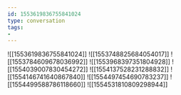 ```yaml
---
id: 1553619836755841024
type: conversation
tags:
- 
---
```

![[1553619836755841024]]
![[1553748825684054017]]
![[1553784609678036992]]
![[1553968397351804928]]
![[1554039007830454272]]
![[1554137528231288832]]
![[1554146741640867840]]
![[1554497454690783237]]
![[1554499588786118660]]
![[1554531810809298944]]


